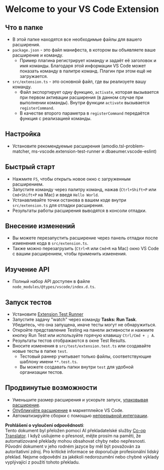 <!--
CO_OP_TRANSLATOR_METADATA:
{
  "original_hash": "62b2632720dd39ef391d6b60b9b4bfb8",
  "translation_date": "2025-05-09T05:42:38+00:00",
  "source_file": "code/09.UpdateSamples/Aug/vscode/phiext/vsc-extension-quickstart.md",
  "language_code": "cs"
}
-->
# Welcome to your VS Code Extension

## Что в папке

* В этой папке находятся все необходимые файлы для вашего расширения.
* `package.json` - это файл манифеста, в котором вы объявляете ваше расширение и команду.
  * Пример плагина регистрирует команду и задаёт её заголовок и имя команды. Благодаря этой информации VS Code может показать команду в палитре команд. Плагин при этом ещё не загружается.
* `src/extension.ts` - это основной файл, где вы реализуете вашу команду.
  * Файл экспортирует одну функцию, `activate`, которая вызывается при первом активации расширения (в данном случае при выполнении команды). Внутри функции `activate` вызывается `registerCommand`.
  * В качестве второго параметра в `registerCommand` передаётся функция с реализацией команды.

## Настройка

* Установите рекомендуемые расширения (amodio.tsl-problem-matcher, ms-vscode.extension-test-runner и dbaeumer.vscode-eslint)


## Быстрый старт

* Нажмите `F5`, чтобы открыть новое окно с загруженным расширением.
* Запустите команду через палитру команд, нажав (`Ctrl+Shift+P` или `Cmd+Shift+P` на Mac) и введя `Hello World`.
* Устанавливайте точки останова в вашем коде внутри `src/extension.ts` для отладки расширения.
* Результаты работы расширения выводятся в консоли отладки.

## Внесение изменений

* Вы можете перезапустить расширение через панель отладки после изменения кода в `src/extension.ts`.
* Также можно перезагрузить (`Ctrl+R` или `Cmd+R` на Mac) окно VS Code с вашим расширением, чтобы применить изменения.


## Изучение API

* Полный набор API доступен в файле `node_modules/@types/vscode/index.d.ts`.

## Запуск тестов

* Установите [Extension Test Runner](https://marketplace.visualstudio.com/items?itemName=ms-vscode.extension-test-runner)
* Запустите задачу "watch" через команду **Tasks: Run Task**. Убедитесь, что она запущена, иначе тесты могут не обнаружиться.
* Откройте представление Testing на панели активности и нажмите кнопку Run Test или используйте горячую клавишу `Ctrl/Cmd + ; A`.
* Результаты тестов отображаются в окне Test Results.
* Вносите изменения в `src/test/extension.test.ts` или создавайте новые тесты в папке `test`.
  * Тестовый раннер учитывает только файлы, соответствующие шаблону имени `**.test.ts`.
  * Вы можете создавать папки внутри `test` для удобной организации тестов.

## Продвинутые возможности

* Уменьшите размер расширения и ускорьте запуск, [упаковывая расширение](https://code.visualstudio.com/api/working-with-extensions/bundling-extension).
* [Опубликуйте расширение](https://code.visualstudio.com/api/working-with-extensions/publishing-extension) в маркетплейсе VS Code.
* Автоматизируйте сборки с помощью [непрерывной интеграции](https://code.visualstudio.com/api/working-with-extensions/continuous-integration).

**Prohlášení o vyloučení odpovědnosti**:  
Tento dokument byl přeložen pomocí AI překladatelské služby [Co-op Translator](https://github.com/Azure/co-op-translator). I když usilujeme o přesnost, mějte prosím na paměti, že automatizované překlady mohou obsahovat chyby nebo nepřesnosti. Původní dokument v jeho rodném jazyce by měl být považován za autoritativní zdroj. Pro kritické informace se doporučuje profesionální lidský překlad. Nejsme odpovědní za jakékoli nedorozumění nebo chybné výklady vyplývající z použití tohoto překladu.